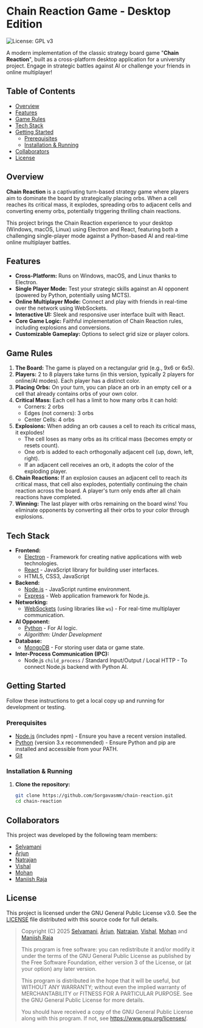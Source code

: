 # Chain Reaction Game - Desktop Edition

![License: GPL v3](https://img.shields.io/badge/License-GPLv3-blue.svg)

A modern implementation of the classic strategy board game "**Chain Reaction**", built as a cross-platform desktop application for a university project. Engage in strategic battles against AI or challenge your friends in online multiplayer!

## Table of Contents

* [Overview](#overview)
* [Features](#features)
* [Game Rules](#game-rules)
* [Tech Stack](#tech-stack)
* [Getting Started](#getting-started)
    * [Prerequisites](#prerequisites)
    * [Installation & Running](#installation--running)
* [Collaborators](#collaborators)
* [License](#license)

## Overview

**Chain Reaction** is a captivating turn-based strategy game where players aim to dominate the board by strategically placing orbs. When a cell reaches its critical mass, it explodes, spreading orbs to adjacent cells and converting enemy orbs, potentially triggering thrilling chain reactions.

This project brings the Chain Reaction experience to your desktop (Windows, macOS, Linux) using Electron and React, featuring both a challenging single-player mode against a Python-based AI and real-time online multiplayer battles.

## Features

* **Cross-Platform:** Runs on Windows, macOS, and Linux thanks to Electron.
* **Single Player Mode:** Test your strategic skills against an AI opponent (powered by Python, potentially using MCTS).
* **Online Multiplayer Mode:** Connect and play with friends in real-time over the network using WebSockets.
* **Interactive UI:** Sleek and responsive user interface built with React.
* **Core Game Logic:** Faithful implementation of Chain Reaction rules, including explosions and conversions.
* **Customizable Gameplay:** Options to select grid size or player colors.

## Game Rules

1.  **The Board:** The game is played on a rectangular grid (e.g., 9x6 or 6x5).
2.  **Players:** 2 to 8 players take turns (in this version, typically 2 players for online/AI modes). Each player has a distinct color.
3.  **Placing Orbs:** On your turn, you can place an orb in an empty cell or a cell that already contains orbs of your own color.
4.  **Critical Mass:** Each cell has a limit to how many orbs it can hold:
    * Corners: 2 orbs
    * Edges (not corners): 3 orbs
    * Center Cells: 4 orbs
5.  **Explosions:** When adding an orb causes a cell to reach its critical mass, it explodes!
    * The cell loses as many orbs as its critical mass (becomes empty or resets count).
    * One orb is added to each orthogonally adjacent cell (up, down, left, right).
    * If an adjacent cell receives an orb, it adopts the color of the exploding player.
6.  **Chain Reactions:** If an explosion causes an adjacent cell to reach *its* critical mass, that cell also explodes, potentially continuing the chain reaction across the board. A player's turn only ends after all chain reactions have completed.
7.  **Winning:** The last player with orbs remaining on the board wins! You eliminate opponents by converting all their orbs to your color through explosions.

## Tech Stack

* **Frontend:**
    * [Electron](https://www.electronjs.org/) - Framework for creating native applications with web technologies.
    * [React](https://reactjs.org/) - JavaScript library for building user interfaces.
    * HTML5, CSS3, JavaScript
* **Backend:**
    * [Node.js](https://nodejs.org/) - JavaScript runtime environment.
    * [Express](https://expressjs.com/) - Web application framework for Node.js.
* **Networking:**
    * [WebSockets](https://developer.mozilla.org/en-US/docs/Web/API/WebSockets_API) (using libraries like `ws`) - For real-time multiplayer communication.
* **AI Opponent:**
    * [Python](https://www.python.org/) - For AI logic.
    * *Algorithm: Under Development*
* **Database:**
    * [MongoDB](https://www.mongodb.com/) - For storing user data or game state.
* **Inter-Process Communication (IPC):**
    * Node.js `child_process` / Standard Input/Output / Local HTTP - To connect Node.js backend with Python AI.

## Getting Started

Follow these instructions to get a local copy up and running for development or testing.

### Prerequisites

* [Node.js](https://nodejs.org/en/download/) (includes npm) - Ensure you have a recent version installed.
* [Python](https://www.python.org/downloads/) (version 3.x recommended) - Ensure Python and pip are installed and accessible from your PATH.
* [Git](https://git-scm.com/downloads)

### Installation & Running

1.  **Clone the repository:**
    ```bash
    git clone https://github.com/Sorgavasmm/chain-reaction.git
    cd chain-reaction
    ```

## Collaborators

This project was developed by the following team members:

* [Selvamani](https://github.com/selva-mani-007)
* [Àrjun](https://github.com/ArjunArul55)
* [Natrajan](https://github.com/natrajanmd-579)
* [Vishal](https://github.com/dvishal2309)
* [Mohan](https://github.com/mohancrazy143)
* [Maniish Raja](https://github.com/MemoDemo-GJ/)

## License

This project is licensed under the GNU General Public License v3.0. See the [LICENSE](LICENSE) file distributed with this source code for full details.

> Copyright (C) 2025 [Selvamani](https://github.com/selva-mani-007), [Àrjun](https://github.com/ArjunArul55), [Natrajan](https://github.com/natrajanmd-579), [Vishal](https://github.com/dvishal2309), [Mohan](https://github.com/mohancrazy143) and [Maniish Raja](https://github.com/MemoDemo-GJ/)
>
> This program is free software: you can redistribute it and/or modify
> it under the terms of the GNU General Public License as published by
> the Free Software Foundation, either version 3 of the License, or
> (at your option) any later version.
>
> This program is distributed in the hope that it will be useful,
> but WITHOUT ANY WARRANTY; without even the implied warranty of
> MERCHANTABILITY or FITNESS FOR A PARTICULAR PURPOSE. See the
> GNU General Public License for more details.
>
> You should have received a copy of the GNU General Public License
> along with this program. If not, see <https://www.gnu.org/licenses/>.

